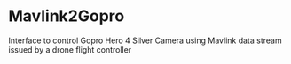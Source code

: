 # Mavlink2Gopro
Interface to control Gopro Hero 4 Silver Camera using Mavlink data stream issued by a drone flight controller
